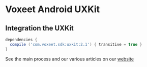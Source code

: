 # Voxeet Android UXKit

## Integration the UXKit

```gradle
dependencies {
  compile ('com.voxeet.sdk:uxkit:2.1') { transitive = true }
}
```

See the main process and our various articles on our [website](https://www.voxeet.com/documentation/uxkit/java)
